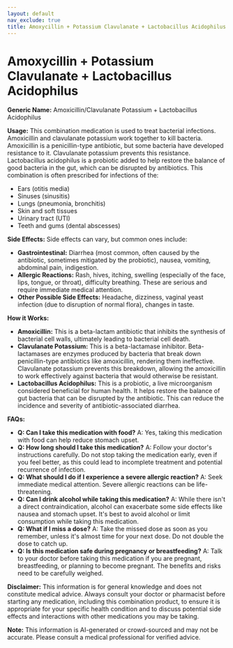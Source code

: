 ```yaml
---
layout: default
nav_exclude: true
title: Amoxycillin + Potassium Clavulanate + Lactobacillus Acidophilus
---
```


# Amoxycillin + Potassium Clavulanate + Lactobacillus Acidophilus

**Generic Name:** Amoxicillin/Clavulanate Potassium + Lactobacillus Acidophilus

**Usage:** This combination medication is used to treat bacterial infections. Amoxicillin and clavulanate potassium work together to kill bacteria. Amoxicillin is a penicillin-type antibiotic, but some bacteria have developed resistance to it. Clavulanate potassium prevents this resistance.  Lactobacillus acidophilus is a probiotic added to help restore the balance of good bacteria in the gut, which can be disrupted by antibiotics.  This combination is often prescribed for infections of the:

* Ears (otitis media)
* Sinuses (sinusitis)
* Lungs (pneumonia, bronchitis)
* Skin and soft tissues
* Urinary tract (UTI)
* Teeth and gums (dental abscesses)


**Side Effects:**  Side effects can vary, but common ones include:

* **Gastrointestinal:** Diarrhea (most common, often caused by the antibiotic, sometimes mitigated by the probiotic), nausea, vomiting, abdominal pain, indigestion.
* **Allergic Reactions:** Rash, hives, itching, swelling (especially of the face, lips, tongue, or throat), difficulty breathing.  These are serious and require immediate medical attention.
* **Other Possible Side Effects:**  Headache, dizziness, vaginal yeast infection (due to disruption of normal flora), changes in taste.


**How it Works:**

* **Amoxicillin:** This is a beta-lactam antibiotic that inhibits the synthesis of bacterial cell walls, ultimately leading to bacterial cell death.
* **Clavulanate Potassium:** This is a beta-lactamase inhibitor.  Beta-lactamases are enzymes produced by bacteria that break down penicillin-type antibiotics like amoxicillin, rendering them ineffective. Clavulanate potassium prevents this breakdown, allowing the amoxicillin to work effectively against bacteria that would otherwise be resistant.
* **Lactobacillus Acidophilus:** This is a probiotic, a live microorganism considered beneficial for human health.  It helps restore the balance of gut bacteria that can be disrupted by the antibiotic. This can reduce the incidence and severity of antibiotic-associated diarrhea.


**FAQs:**

* **Q: Can I take this medication with food?** A: Yes, taking this medication with food can help reduce stomach upset.
* **Q: How long should I take this medication?** A:  Follow your doctor's instructions carefully.  Do not stop taking the medication early, even if you feel better, as this could lead to incomplete treatment and potential recurrence of infection.
* **Q: What should I do if I experience a severe allergic reaction?** A: Seek immediate medical attention. Severe allergic reactions can be life-threatening.
* **Q: Can I drink alcohol while taking this medication?** A:  While there isn't a direct contraindication, alcohol can exacerbate some side effects like nausea and stomach upset.  It's best to avoid alcohol or limit consumption while taking this medication.
* **Q: What if I miss a dose?** A: Take the missed dose as soon as you remember, unless it's almost time for your next dose.  Do not double the dose to catch up.
* **Q:  Is this medication safe during pregnancy or breastfeeding?** A:  Talk to your doctor before taking this medication if you are pregnant, breastfeeding, or planning to become pregnant.  The benefits and risks need to be carefully weighed.

**Disclaimer:** This information is for general knowledge and does not constitute medical advice.  Always consult your doctor or pharmacist before starting any medication, including this combination product, to ensure it is appropriate for your specific health condition and to discuss potential side effects and interactions with other medications you may be taking.


**Note:** This information is AI-generated or crowd-sourced and may not be accurate. Please consult a medical professional for verified advice.